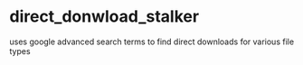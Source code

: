 # direct_donwload_stalker
uses google advanced search terms to find direct downloads for various file types
